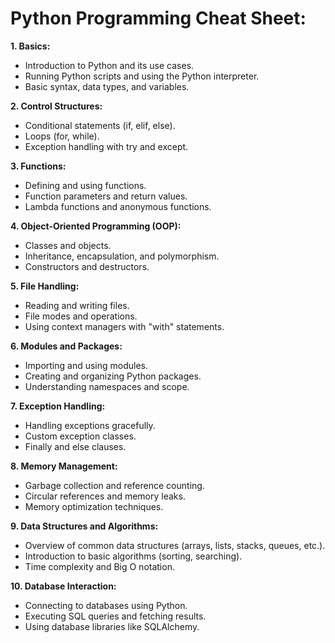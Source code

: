 # Python Programming Cheat Sheet:

**1. Basics:**
   - Introduction to Python and its use cases.
   - Running Python scripts and using the Python interpreter.
   - Basic syntax, data types, and variables.

**2. Control Structures:**
   - Conditional statements (if, elif, else).
   - Loops (for, while).
   - Exception handling with try and except.

**3. Functions:**
   - Defining and using functions.
   - Function parameters and return values.
   - Lambda functions and anonymous functions.

**4. Object-Oriented Programming (OOP):**
   - Classes and objects.
   - Inheritance, encapsulation, and polymorphism.
   - Constructors and destructors.

**5. File Handling:**
   - Reading and writing files.
   - File modes and operations.
   - Using context managers with "with" statements.

**6. Modules and Packages:**
   - Importing and using modules.
   - Creating and organizing Python packages.
   - Understanding namespaces and scope.

**7. Exception Handling:**
   - Handling exceptions gracefully.
   - Custom exception classes.
   - Finally and else clauses.

**8. Memory Management:**
   - Garbage collection and reference counting.
   - Circular references and memory leaks.
   - Memory optimization techniques.

**9. Data Structures and Algorithms:**
   - Overview of common data structures (arrays, lists, stacks, queues, etc.).
   - Introduction to basic algorithms (sorting, searching).
   - Time complexity and Big O notation.

**10. Database Interaction:**
   - Connecting to databases using Python.
   - Executing SQL queries and fetching results.
   - Using database libraries like SQLAlchemy.
